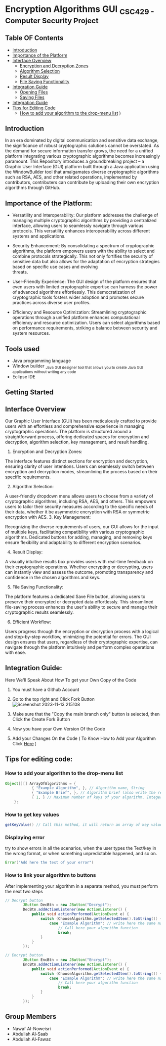 # Encryption Algorithms GUI <sub>CSC429 - Computer Security Project</sub>
## Table OF Contents
- [Introduction ](#Introduction)
- [Importance of the Platform](#Importance-of-the-Platform)
- [Interface Overview](#Interface-OverView)
  - [Encryption and Decryption Zones](#Encryption-and-Decryption-Zones)
  - [Algorithm Selection](#Algorithm-Selection)
  - [Result Display](#Result-Display)
  - [File Saving Functionality](#File-Saving-Functionality)
- [Integration Guide](#Integration-Guide)
  - [Opening Files](#opening-files)
  - [Saving Files](#saving-files)
- [Integration Guide](#Integration-Guide)
- [Tips for Editing Code](#Tips-for-Editng-code)
	- [How to add your algorithm to the drop-menu list](#How-to-add-your-algorithm-to-the-drop-menu-list)
)
## Introduction
In an era dominated by digital communication and sensitive data exchange, the significance of robust cryptographic solutions cannot be overstated. 
As the demand for secure information transfer grows, the need for a unified platform integrating various cryptographic algorithms becomes increasingly paramount. This Repository introduces a groundbreaking project – a Graphic User Interface (GUI) platform built through a Java application using the WindowBuilder tool 
 that amalgamates diverse cryptographic algorithms such as RSA, AES, and other related operations, implemented by contributors,  contributers can contribute by uploading their own encryption algorithms through GitHub. 


## Importance of the Platform:

- Versatility and Interoperability:
    Our platform addresses the challenge of managing multiple cryptographic algorithms by providing a centralized interface, allowing users to seamlessly navigate       through various protocols. This versatility enhances interoperability across different systems and applications.

- Security Enhancement:
   By consolidating a spectrum of cryptographic algorithms, the platform empowers users with the ability to select and combine protocols strategically.
  This not only fortifies the security of sensitive data but also allows for the adaptation of encryption strategies based on specific use cases and evolving       
  threats.

- User-Friendly Experience:
    The GUI design of the platform ensures that even users with limited cryptographic expertise can harness the power of advanced algorithms effortlessly.
  This democratization of cryptographic tools fosters wider adoption and promotes secure practices across diverse user profiles.
  
- Efficiency and Resource Optimization:
    Streamlining cryptographic operations through a unified platform enhances computational efficiency and resource optimization.
  Users can select algorithms based on  performance requirements, striking a balance between security and system resources.

 
## Tools used
  - Java programming language
  - Window builder <sub> Java GUI designer tool that allows you to create Java GUI applications without writing any code </sub>
  - Eclipse IDE

## Getting Started

## Interface Overview

Our Graphic User Interface (GUI) has been meticulously crafted to provide users with an effortless and comprehensive experience in managing cryptographic operations. The platform is structured around a straightforward process, offering dedicated spaces for encryption and decryption, algorithm selection, key management, and result handling.


1. Encryption and Decryption Zones:
   
The interface features distinct sections for encryption and decryption, ensuring clarity of user intentions.
Users can seamlessly switch between encryption and decryption modes, streamlining the process based on their specific requirements.

2. Algorithm Selection:
   
A user-friendly dropdown menu allows users to choose from a variety of cryptographic algorithms, including RSA, AES, and others.
This empowers users to tailor their security measures according to the specific needs of their data, whether it be asymmetric encryption with RSA or symmetric encryption with AES.
3. Key Management:
   
Recognizing the diverse requirements of users, our GUI allows for the input of multiple keys, facilitating compatibility with various cryptographic algorithms.
Dedicated buttons for adding, managing, and removing keys ensure flexibility and adaptability to different encryption scenarios.

4. Result Display:
   
A visually intuitive results box provides users with real-time feedback on their cryptographic operations.
Whether encrypting or decrypting, users can instantly view and assess the outcome, promoting transparency and confidence in the chosen algorithms and keys.

5. File Saving Functionality:
   
The platform features a dedicated Save File button, allowing users to preserve their encrypted or decrypted data effortlessly.
This streamlined file-saving process enhances the user's ability to secure and manage their cryptographic results seamlessly.

6. Efficient Workflow:
   
Users progress through the encryption or decryption process with a logical and step-by-step workflow, minimizing the potential for errors.
The GUI design ensures that users, regardless of their cryptographic expertise, can navigate through the platform intuitively and perform complex operations with ease.

## Integration Guide:
Here We'll Speak About How To get your Own Copy of the Code
1. You must have a Github Account 

2. Go to the top right and Click Fork Button
![Screenshot 2023-11-13 215108](https://github.com/Noweisri/Encryption-Algorithms-GUI/assets/103143696/78968f87-2215-437d-9c4c-e498f51f1512)

3. Make sure that the "Copy the main branch only" button is selected, then Click the Create Fork Button 

4. Now you have your Own Version Of the Code

5. Add your Changes On the Code ( To Know How to Add your Algorithm Click [Here](#Tips-for-editng-code) )

## Tips for editing code:

### How to add your algorithm to the drop-menu list 
```Java
Object[][] ArrayOfAlgorithms = {
			{ "Example Algorithm", }, // Algorithm name, String
			{ "Example Brief", }, // Algorithm brief (also write the required format of writing the keys), String
			{ 1, } // Maximum number of keys of your algorithm, Integer
	};
```
### How to get key values
```Java
getKeyValue() // Call this method, it will return an array of key values
```

### Displaying error
try to show errors in all the scenarios, when the user types the Text/key in the wrong format, or when something unpredictable happened, and so on.
```java
Error("Add here the text of your error")
```

### How to link your algorithm to buttons
After implementing your algorithm in a separate method, you must perform the next two steps

```java
// Decrypt button
		JButton DecBtn = new JButton("Decrypt");
		DecBtn.addActionListener(new ActionListener() {
			public void actionPerformed(ActionEvent e) {
				switch (ChooseAlgorithm.getSelectedItem().toString()) {
					case "Example Algorithm": // write here the same name of the algorithm that you wrote in line 74
						// Call here your algorithm function
						break;
				}
			}
		});
```
```java
// Encrypt button
		JButton EncBtn = new JButton("Encrypt");
		EncBtn.addActionListener(new ActionListener() {
			public void actionPerformed(ActionEvent e) {
				switch (ChooseAlgorithm.getSelectedItem().toString()) {
					case "Example Algorithm": // write here the same name of the algorithm that you wrote in line 74
						// Call here your algorithm function
						break;
				}
			}
		});
```

## Group Members
- Nawaf Al-Noweisri
- Abdullah Al-Saab
- Abdullah Al-Fawaz


